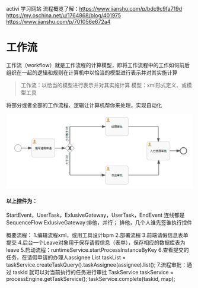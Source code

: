 
activi 学习网站
流程概览了解：https://www.jianshu.com/p/bdc9c9fa719d
https://my.oschina.net/u/1764868/blog/401975
https://www.jianshu.com/p/701056e672a4


# 工作流
工作流（workflow）就是工作流程的计算模型，即将工作流程中的工作如何前后组织在一起的逻辑和规则在计算机中以恰当的模型进行表示并对其实施计算

> 工作流：以恰当的模型进行表示并对其实施计算
  模型：xml形式定义、或模型工具

将部分或者全部的工作流程、逻辑让计算机帮你来处理，实现自动化

![](/assets/10135025-afeff18c785c7345.png)

#### 以上控件为：
StartEvent，UserTask，ExlusiveGateway，UserTask，EndEvent
连线都是SequenceFlow
ExlusiveGateway:排他，并行； 排他，几个人谁先签谁执行控件


概要流程：
1.编辑流程xml，或用工具设计bpm
2.部署流程
3.前端请假信息表单提交
4.后台一个Leave对象用于保存请假信息（表单），保存相应的数据库表为 leave
5.启动流程：runtimeService.startProcessInstanceByKey
6.查看提交的任务，在请假申请的办理人assignee
List<Task> taskList = taskService.createTaskQuery().taskAssignee(assignee).list();
7.流程审批：通过 taskId 就可以对当前执行的任务进行审批
TaskService taskService = processEngine.getTaskService();
taskService.complete(taskid, map);